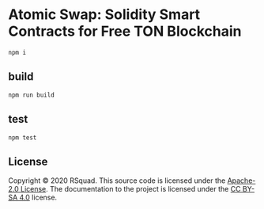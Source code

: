 # Atomic Swap: Solidity Smart Contracts for Free TON Blockchain #

```
npm i
```

## build

```
npm run build
```

## test

```
npm test
```

## License
Copyright © 2020 RSquad. This source code is licensed under the
[Apache-2.0 License](https://github.com/RSquad/ton-swap/blob/master/LICENSE).
The documentation to the project is licensed under the
[CC BY-SA 4.0](http://creativecommons.org/licenses/by-sa/4.0/) license.
